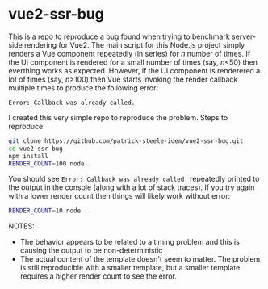 vue2-ssr-bug
============

This is a repo to reproduce a bug found when trying to benchmark server-side rendering for Vue2. The main script for this Node.js project simply renders a Vue component repeatedly (in series) for _n_ number of times. If the UI component is rendered for a small number of times (say, _n_<50) then everthing works as expected. However, if the UI component is renderered a lot of times (say, _n_&gt;100) then Vue starts invoking the render callback multiple times to produce the following error:

`Error: Callback was already called.`

I created this very simple repo to reproduce the problem. Steps to reproduce:

```bash
git clone https://github.com/patrick-steele-idem/vue2-ssr-bug.git
cd vue2-ssr-bug
npm install
RENDER_COUNT=100 node .
```

You should see `Error: Callback was already called.` repeatedly printed to the output in the console (along with a lot of stack traces). If you try again with a lower render count then things will likely work without error:

```bash
RENDER_COUNT=10 node .
```

NOTES:

- The behavior appears to be related to a timing problem and this is causing the output to be non-deterministic
- The actual content of the template doesn't seem to matter. The problem is still reproducible with a smaller template, but a smaller template requires a higher render count to see the error.
